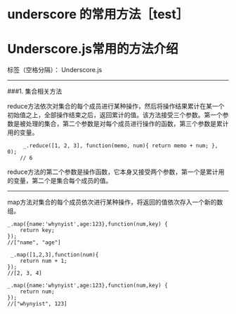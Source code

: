 # underscore 的常用方法［test］

# Underscore.js常用的方法介绍

标签（空格分隔）： Underscore.js

---
###1. 集合相关方法

reduce方法依次对集合的每个成员进行某种操作，然后将操作结果累计在某一个初始值之上，全部操作结束之后，返回累计的值。该方法接受三个参数。第一个参数是被处理的集合，第二个参数是对每个成员进行操作的函数，第三个参数是累计用的变量。
```
     _.reduce([1, 2, 3], function(memo, num){ return memo + num; }, 0);
    // 6
```
reduce方法的第二个参数是操作函数，它本身又接受两个参数，第一个是累计用的变量，第二个是集合每个成员的值。

----------
 
 map方法对集合的每个成员依次进行某种操作，将返回的值依次存入一个新的数组。
 
```
_.map({name:'whynyist',age:123},function(num,key) {
	return key;
});
//["name", "age"]

 _.map([1,2,3],function(num){
	return num + 1;
});
//[2, 3, 4]

_.map({name:'whynyist',age:123},function(num,key) {
	return num;
});		
//["whynyist", 123]
```

